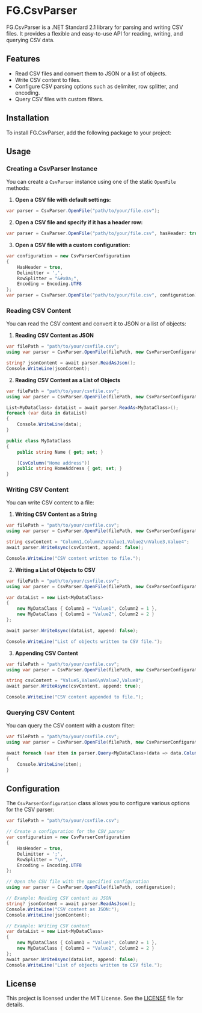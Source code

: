 # FG.CsvParser

FG.CsvParser is a .NET Standard 2.1 library for parsing and writing CSV files. It provides a flexible and easy-to-use API for reading, writing, and querying CSV data.

## Features

- Read CSV files and convert them to JSON or a list of objects.
- Write CSV content to files.
- Configure CSV parsing options such as delimiter, row splitter, and encoding.
- Query CSV files with custom filters.

## Installation

To install FG.CsvParser, add the following package to your project:
## Usage

### Creating a CsvParser Instance

You can create a `CsvParser` instance using one of the static `OpenFile` methods:
1. **Open a CSV file with default settings:**
```c#
var parser = CsvParser.OpenFile("path/to/your/file.csv");
```
2. **Open a CSV file and specify if it has a header row:**
```c#
var parser = CsvParser.OpenFile("path/to/your/file.csv", hasHeader: true);
```
3. **Open a CSV file with a custom configuration:**
```c#
var configuration = new CsvParserConfiguration
{
    HasHeader = true,
    Delimitter = ',',
    RowSplitter = "&#x0a;",
    Encoding = Encoding.UTF8
};
var parser = CsvParser.OpenFile("path/to/your/file.csv", configuration);
```

### Reading CSV Content

You can read the CSV content and convert it to JSON or a list of objects:

1. **Reading CSV Content as JSON**
```c#
var filePath = "path/to/your/csvfile.csv";
using var parser = CsvParser.OpenFile(filePath, new CsvParserConfiguration { HasHeader = true, Delimitter = ',', RowSplitter = "\r\n", Encoding = Encoding.UTF8 });

string? jsonContent = await parser.ReadAsJson();
Console.WriteLine(jsonContent);
```
2. **Reading CSV Content as a List of Objects**
```c#
var filePath = "path/to/your/csvfile.csv";
using var parser = CsvParser.OpenFile(filePath, new CsvParserConfiguration { HasHeader = true, Delimitter = ',', RowSplitter = "\r\n", Encoding = Encoding.UTF8 });

List<MyDataClass> dataList = await parser.ReadAs<MyDataClass>();
foreach (var data in dataList)
{
    Console.WriteLine(data);
}

public class MyDataClass
{
    public string Name { get; set; }

    [CsvColumn("Home address")]
    public string HomeAddress { get; set; }
}
```
### Writing CSV Content

You can write CSV content to a file:
1. **Writing CSV Content as a String**
```c#
var filePath = "path/to/your/csvfile.csv";
using var parser = CsvParser.OpenFile(filePath, new CsvParserConfiguration { HasHeader = true, Delimitter = ',', RowSplitter = "\r\n", Encoding = Encoding.UTF8 });

string csvContent = "Column1,Column2\nValue1,Value2\nValue3,Value4";
await parser.WriteAsync(csvContent, append: false);

Console.WriteLine("CSV content written to file.");
```
2. **Writing a List of Objects to CSV**
```c#
var filePath = "path/to/your/csvfile.csv";
using var parser = CsvParser.OpenFile(filePath, new CsvParserConfiguration { HasHeader = true, Delimitter = ',', RowSplitter = "\r\n", Encoding = Encoding.UTF8 });

var dataList = new List<MyDataClass>
{
    new MyDataClass { Column1 = "Value1", Column2 = 1 },
    new MyDataClass { Column1 = "Value2", Column2 = 2 }
};

await parser.WriteAsync(dataList, append: false);

Console.WriteLine("List of objects written to CSV file.");
```
3. **Appending CSV Content**
```c#
var filePath = "path/to/your/csvfile.csv";
using var parser = CsvParser.OpenFile(filePath, new CsvParserConfiguration { HasHeader = true, Delimitter = ',', RowSplitter = "\r\n", Encoding = Encoding.UTF8 });

string csvContent = "Value5,Value6\nValue7,Value8";
await parser.WriteAsync(csvContent, append: true);

Console.WriteLine("CSV content appended to file.");
```
### Querying CSV Content

You can query the CSV content with a custom filter:
```c#
var filePath = "path/to/your/csvfile.csv";
using var parser = CsvParser.OpenFile(filePath, new CsvParserConfiguration { HasHeader = true, Delimitter = ',', RowSplitter = "\r\n", Encoding = Encoding.UTF8 });

await foreach (var item in parser.Query<MyDataClass>(data => data.Column2 > 100))
{
    Console.WriteLine(item);
}
```
## Configuration

The `CsvParserConfiguration` class allows you to configure various options for the CSV parser:
```c#
var filePath = "path/to/your/csvfile.csv";

// Create a configuration for the CSV parser
var configuration = new CsvParserConfiguration
{
    HasHeader = true,
    Delimitter = ';',
    RowSplitter = "\n",
    Encoding = Encoding.UTF8
};

// Open the CSV file with the specified configuration
using var parser = CsvParser.OpenFile(filePath, configuration);

// Example: Reading CSV content as JSON
string? jsonContent = await parser.ReadAsJson();
Console.WriteLine("CSV content as JSON:");
Console.WriteLine(jsonContent);

// Example: Writing CSV content
var dataList = new List<MyDataClass>
{
    new MyDataClass { Column1 = "Value1", Column2 = 1 },
    new MyDataClass { Column1 = "Value2", Column2 = 2 }
};
await parser.WriteAsync(dataList, append: false);
Console.WriteLine("List of objects written to CSV file.");
```
## License

This project is licensed under the MIT License. See the [LICENSE](https://opensource.org/license/mit) file for details.
